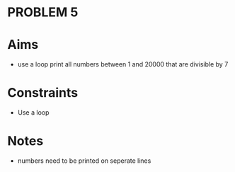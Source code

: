 PROBLEM 5
=========

Aims
====
- use a loop print all numbers between 1 and 20000 that are divisible by 7

Constraints
===========
- Use a loop

Notes
=====
- numbers need to be printed on seperate lines
